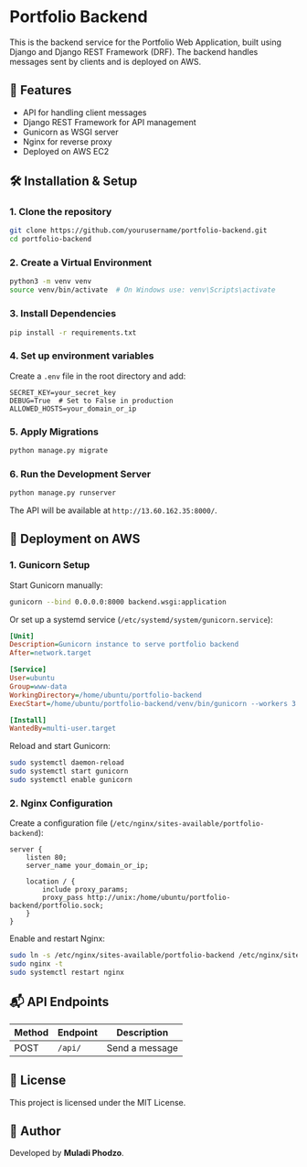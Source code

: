 # Portfolio Backend

This is the backend service for the Portfolio Web Application, built using Django and Django REST Framework (DRF). The backend handles messages sent by clients and is deployed on AWS.

## 🚀 Features
- API for handling client messages
- Django REST Framework for API management
- Gunicorn as WSGI server
- Nginx for reverse proxy
- Deployed on AWS EC2

## 🛠️ Installation & Setup

### 1. Clone the repository
```bash
git clone https://github.com/yourusername/portfolio-backend.git
cd portfolio-backend
```

### 2. Create a Virtual Environment
```bash
python3 -m venv venv
source venv/bin/activate  # On Windows use: venv\Scripts\activate
```

### 3. Install Dependencies
```bash
pip install -r requirements.txt
```

### 4. Set up environment variables
Create a `.env` file in the root directory and add:
```
SECRET_KEY=your_secret_key
DEBUG=True  # Set to False in production
ALLOWED_HOSTS=your_domain_or_ip
```

### 5. Apply Migrations
```bash
python manage.py migrate
```

### 6. Run the Development Server
```bash
python manage.py runserver
```
The API will be available at `http://13.60.162.35:8000/`.

## 🚀 Deployment on AWS

### 1. Gunicorn Setup
Start Gunicorn manually:
```bash
gunicorn --bind 0.0.0.0:8000 backend.wsgi:application
```
Or set up a systemd service (`/etc/systemd/system/gunicorn.service`):
```ini
[Unit]
Description=Gunicorn instance to serve portfolio backend
After=network.target

[Service]
User=ubuntu
Group=www-data
WorkingDirectory=/home/ubuntu/portfolio-backend
ExecStart=/home/ubuntu/portfolio-backend/venv/bin/gunicorn --workers 3 --bind unix:/home/ubuntu/portfolio-backend/portfolio.sock backend.wsgi:application

[Install]
WantedBy=multi-user.target
```
Reload and start Gunicorn:
```bash
sudo systemctl daemon-reload
sudo systemctl start gunicorn
sudo systemctl enable gunicorn
```

### 2. Nginx Configuration
Create a configuration file (`/etc/nginx/sites-available/portfolio-backend`):
```nginx
server {
    listen 80;
    server_name your_domain_or_ip;

    location / {
        include proxy_params;
        proxy_pass http://unix:/home/ubuntu/portfolio-backend/portfolio.sock;
    }
}
```
Enable and restart Nginx:
```bash
sudo ln -s /etc/nginx/sites-available/portfolio-backend /etc/nginx/sites-enabled
sudo nginx -t
sudo systemctl restart nginx
```

## 📬 API Endpoints
| Method | Endpoint | Description |
|--------|---------|-------------|
| POST | `/api/` | Send a message |

## 📜 License
This project is licensed under the MIT License.

## 👤 Author
Developed by **Muladi Phodzo**.

